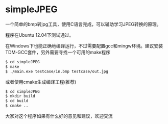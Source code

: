 simpleJPEG
==========

一个简单的bmp转jpg工具，使用C语言完成，可以辅助学习JPEG转换的原理。

程序在Ubuntu 12.04下测试通过。

在Windows下也能正确地编译运行，不过需要配置gcc和mingw环境。建议安装TDM-GCC套件，另外需要寻找一个可用的make程序

```bash
$ cd simpleJPEG
$ make
$ ./main.exe testcase/in.bmp testcase/out.jpg
```

或者使用cmake生成编译工程(推荐)
```bash
$ cd simpleJPEG
$ mkdir build
$ cd build
$ cmake ..
```

大家对这个程序如果有什么好的意见和建议，欢迎交流

